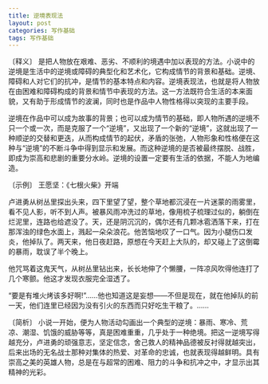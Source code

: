 ```yaml
---
title: 逆境表现法
layout: post
categories: 写作基础
tags: 写作基础
---
```


〔释义〕 是把人物放在艰难、恶劣、不顺利的境遇中加以表现的方法。小说中的逆境是生活中的逆境或障碍的典型化和艺术化，它构成情节的背景和基础。逆境、障碍和人对它们的抗冲，是情节的基本特点和内容。逆境表现法，也就是将人物放在由困难和障碍构成的背景和情节中表现的方法。这一方法既符合生活的本来面貌，又有助于形成情节的波澜，同时也是作品中人物性格得以突现的主要手段。

逆境在作品中可以成为故事的背景；也可以成为情节的基础，即人物所遇的逆境不只一个或一次，而是克服了一个“逆境”，又出现了一个新的“逆境”，这就出现了一种顺逆的交替和更迭，从而构成情节的起伏，矛盾的张弛，人物形象和性格便在这种与“逆境”的不断斗争中得到显示和发展。而这种逆境的是否被最终摆脱、战胜，即成为崇高和悲剧的重要分水岭。逆境的设置一定要有生活的依据，不能人为地编造。

〔示例〕 王愿坚：《七根火柴》开端

卢进勇从树丛里探出头来，四下里望了望，整个草地都沉浸在一片迷蒙的雨雾里，看不见人影，听不到人声。被暴风雨冲洗过的草地，像用梳子梳理过似的，躺倒在烂泥里，连路也给遮没了。天，还是阴沉沉的，偶尔还有几颗冰雹洒落下来，打在那浑浊的绿色水面上，溅起一朵朵浪花。他苦恼地叹了一口气。因为小腿伤口发炎，他掉队了。两天来，他日夜赶路，原想在今天赶上大队的，却又碰上了这倒霉的暴雨，耽误了半个晚上。

他咒骂着这鬼天气，从树丛里钻出来，长长地伸了个懒腰，一阵凉风吹得他连打了几个寒颤。他这才发现衣服完全湿透了。

“要是有堆火烤该多好啊!”……他也知道这是妄想——不但是现在，就在他掉队的前一天，他们连里已经因为没有引火的东西而只好吃生干粮了。……

〔简析〕 小说一开始，便为人物活动勾画出一个典型的逆境：暴雨、寒冷、荒凉、潮湿、饥饿的威胁等等，真是困难重重，几乎处于一种绝境。把这一逆境写得越充分，卢进勇的顽强意志，坚定信念，舍己救人的精神品德被反衬得就越突出，后来出场的无名战士那种对集体的热爱、对革命的忠诚，也就表现得越鲜明。具有崇高之美的英雄人物，总是在与超常的困难、阻力的斗争和抗冲之中，才显示出其精神的光彩。 